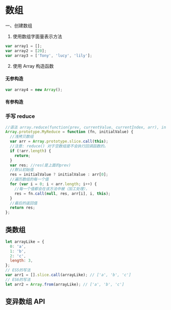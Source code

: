 # 数组

一、创建数组

1. 使用数组字面量表示方法

```javascript
var array1 = [];
var array2 = [20];
var array3 = ['Tony', 'lucy', 'lily'];
```

2. 使用 Array 构造函数

#### 无参构造

```javascript
var array4 = new Array();
```

#### 有参构造

### 手写 reduce

```js
//语法 array.reduce(function(prev, currentValue, currentIndex, arr), initialValue)
Array.prototype.MyReduce = function (fn, initialValue) {
  //浅拷贝数组
  var arr = Array.prototype.slice.call(this);
  //注意: reduce() 对于空数组是不会执行回调函数的。
  if (!arr.length) {
    return;
  }
  var res; //res(是上面的prev)
  //默认初始值
  res = initialValue ? initialValue : arr[0];
  //遍历数组的每一个值
  for (var i = 0; i < arr.length; i++) {
    //每一个值都会在该方法中被（加工处理），
    res = fn.call(null, res, arr[i], i, this);
  }
  //最后的返回值
  return res;
};
```

## 类数组

```js
let arrayLike = {
  0: 'a',
  1: 'b',
  2: 'c',
  length: 3,
};
// ES5的写法
var arr1 = [].slice.call(arrayLike); // ['a', 'b', 'c']
// ES6的写法
let arr2 = Array.from(arrayLike); // ['a', 'b', 'c']
```

## 变异数组 API
